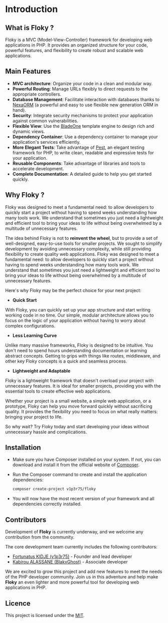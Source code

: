 # Introduction

## What is Floky ?

Floky is a MVC (Model-View-Controller) framework for developing web applications in PHP. It provides an organized structure for your code, powerful features, and flexibility to create robust and scalable web applications.

## Main Features

- **MVC architecture**: Organize your code in a clean and modular way.
- **Powerful Routing**: Manage URLs flexibly to direct requests to the appropriate controllers.
- **Database Management**: Facilitate interaction with databases thanks to [NexaORM](https://github.com/v1p3r75/NexaORM/) (a powerful and easy to use flexible new generation ORM in hand).
- **Security**: Integrate security mechanisms to protect your application against common vulnerabilities.
- **Flexible View**: Use the [BladeOne](https://github.com/EFTEC/BladeOne/) template engine to design rich and dynamic views.
- **Dependency Container**: Use a dependency container to manage your application's services efficiently.
- **More Elegant Tests**: Take advantage of [Pest](https://pestphp.com/), an elegant testing framework for PHP, to write clean, readable and expressive tests for your application.
- **Reusable Components**: Take advantage of libraries and tools to accelerate development.
- **Complete Documentation**: A detailed guide to help you get started quickly.

## Why Floky ?

Floky was designed to meet a fundamental need: to allow developers to quickly start a project without having to spend weeks understanding how many tools work. We understand that sometimes you just need a lightweight and efficient tool to bring your ideas to life without being overwhelmed by a multitude of unnecessary features.

The idea behind Floky is not to **reinvent the wheel**, but to provide a set of well-designed, easy-to-use tools for smaller projects. We sought to simplify development by avoiding unnecessary complexity, while still providing flexibility to create quality web applications.
Floky was designed to meet a fundamental need: to allow developers to quickly start a project without having to spend weeks understanding how many tools work. We understand that sometimes you just need a lightweight and efficient tool to bring your ideas to life without being overwhelmed by a multitude of unnecessary features.


Here's why Floky may be the perfect choice for your next project:

- **Quick Start**

With Floky, you can quickly set up your app structure and start writing working code in no time. Our simple, modular architecture allows you to focus on the logic of your application without having to worry about complex configurations.

- **Less Learning Curve**

Unlike many massive frameworks, Floky is designed to be intuitive. You don't need to spend hours understanding documentation or learning abstract concepts. Getting to grips with things like routes, middleware, and other key Floky concepts is a quick and seamless process.

- **Lightweight and Adaptable**

Floky is a lightweight framework that doesn't overload your project with unnecessary features. It is ideal for smaller projects, providing you with the essential tools to create effective web applications.

Whether your project is a small website, a simple web application, or a prototype, Floky can help you move forward quickly without sacrificing quality. It provides the flexibility you need to focus on what really matters: bringing your project to life.

So why wait? Try Floky today and start developing your ideas without unnecessary hassle and complications.

## Installation

- Make sure you have Composer installed on your system. If not, you can download and install it from the official website of [Composer](https://getcomposer.org/download/).

- Run the Composer command to create and install the application dependencies:

     ```bash
     composer create-project v1p3r75/floky
     ```

- You will now have the most recent version of your framework and all dependencies correctly installed.


## Contributors

Development of **Floky** is currently underway, and we welcome any contribution from the community.

The core development team currently includes the following contributors:

- [Fortunatus KIDJE (v1p3r75)](https://github.com/v1p3r75) - Founder and lead developer
- [Kabirou ALASSANE (BlakvGhost)](https://github.com/BlakvGhost) - Associate developer

We are excited to grow this project and add new features to meet the needs of the PHP developer community. Join us in this adventure and help make **Floky** an even lighter and more powerful tool for developing web applications in PHP.

## Licence

This project is licensed under the [MIT](https://en.wikipedia.org/wiki/MIT_License).